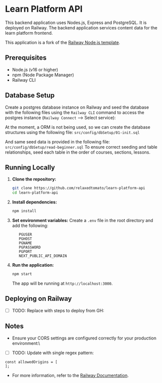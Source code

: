 # Learn Platform API

This backend application uses Nodes.js, Express and PostgreSQL. It is deployed on Railway. The backend application services content data for the learn platform frontend.

This application is a fork of the [Railway Node.js template](https://railway.app/templates/alphasec/nodejs).

## Prerequisites

- Node.js (v16 or higher)
- npm (Node Package Manager)
- Railway CLI

## Database Setup

Create a postgres database instance on Railway and seed the database with the following files using the `Railway CLI` command to access the postgres instance (`Railway Connect` --> Select service):

At the moment, a ORM is not being used, so we can create the database structures using the following file: `src/config/dbSetup/01-init.sql`

And same seed data is provided in the following file: `src/config/dbSetup/read-beginner.sql`
To ensure correct seeding and table relationships, seed each table in the order of courses, sections, lessons.

## Running Locally

1. **Clone the repository:**
   ```bash
   git clone https://github.com/relaxedtomato/learn-platform-api
   cd learn-platform-api
   ```

2. **Install dependencies:**
   ```bash
   npm install
   ```

3. **Set environment variables:**
   Create a `.env` file in the root directory and add the following:
   ```plaintext
      PGUSER
      PGHOST
      PGNAME
      PGPASSWORD
      PGPORT
      NEXT_PUBLIC_API_DOMAIN
   ```

4. **Run the application:**
   ```bash
   npm start
   ```

   The app will be running at `http://localhost:3000`.

## Deploying on Railway
- [ ] TODO: Replace with steps to deploy from GH:

## Notes

- Ensure your CORS settings are configured correctly for your production environment:\
- [ ] TODO: Update with single regex pattern:
```
const allowedOrigins = [
];

```
- For more information, refer to the [Railway Documentation](https://docs.railway.app/).
